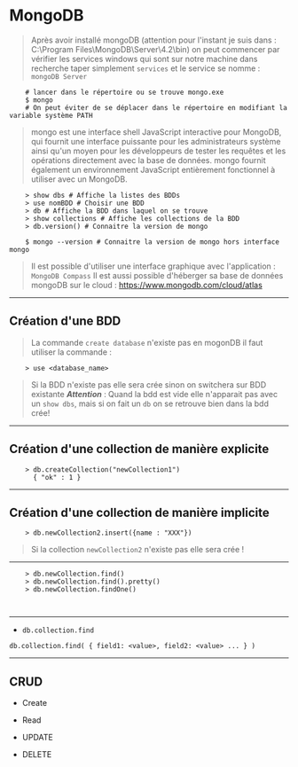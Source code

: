 # MongoDB

> Après avoir installé mongoDB (attention pour l'instant je suis dans : C:\Program Files\MongoDB\Server\4.2\bin)
> on peut commencer par vérifier les services windows qui sont sur notre machine
> dans recherche taper simplement ``services`` et le service se nomme : ``mongoDB Server``

````shell script
    # lancer dans le répertoire ou se trouve mongo.exe
    $ mongo
    # On peut éviter de se déplacer dans le répertoire en modifiant la variable système PATH
````

>mongo est une interface shell JavaScript interactive pour MongoDB,
>qui fournit une interface puissante pour les administrateurs système ainsi
>qu'un moyen pour les développeurs de tester les requêtes et les opérations directement
>avec la base de données. mongo fournit également un environnement JavaScript
> entièrement fonctionnel à utiliser avec un MongoDB.

````shell script
    > show dbs # Affiche la listes des BDDs
    > use nomBDD # Choisir une BDD
    > db # Affiche la BDD dans laquel on se trouve
    > show collections # Affiche les collections de la BDD  
    > db.version() # Connaitre la version de mongo

    $ mongo --version # Connaitre la version de mongo hors interface mongo
````

> Il est possible d'utiliser une interface graphique avec l'application : ``MongoDB Compass``
> Il est aussi possible d'héberger sa base de données mongoDB sur le cloud : https://www.mongodb.com/cloud/atlas

---

## Création d'une BDD

> La commande `create database` n'existe pas en mogonDB
> il faut utiliser la commande :

````shell script
    > use <database_name>
````

> Si la BDD n'existe pas elle sera crée sinon on switchera sur BDD existante
>***Attention*** : Quand la bdd est vide elle n'apparait pas avec un `show dbs`, mais si on fait un `db` on se retrouve bien dans la bdd crée!
---

## Création d'une collection de manière explicite

````shell script
    > db.createCollection("newCollection1")
      { "ok" : 1 }
````

---

## Création d'une collection de manière implicite

````shell script
    > db.newCollection2.insert({name : "XXX"})
````

> Si la collection `newCollection2` n'existe pas elle sera crée !
---

````shell script
    > db.newCollection.find()
    > db.newCollection.find().pretty()
    > db.newCollection.findOne()

    
````

---

- ``db.collection.find``

````shell script
db.collection.find( { field1: <value>, field2: <value> ... } )
````

---

## CRUD

- Create

- Read

- UPDATE

- DELETE
